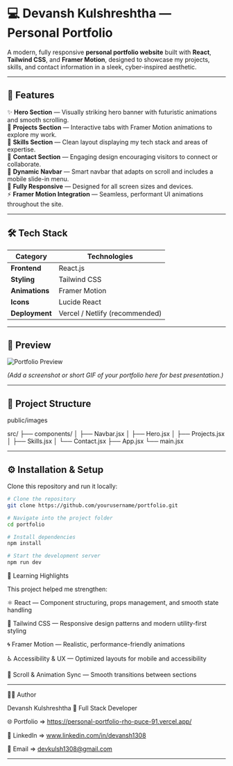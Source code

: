 # 💻 Devansh Kulshreshtha — Personal Portfolio

A modern, fully responsive **personal portfolio website** built with **React**, **Tailwind CSS**, and **Framer Motion**, designed to showcase my projects, skills, and contact information in a sleek, cyber-inspired aesthetic.

---

## 🚀 Features

✨ **Hero Section** — Visually striking hero banner with futuristic animations and smooth scrolling.  
💼 **Projects Section** — Interactive tabs with Framer Motion animations to explore my work.  
🧠 **Skills Section** — Clean layout displaying my tech stack and areas of expertise.  
📩 **Contact Section** — Engaging design encouraging visitors to connect or collaborate.  
🧭 **Dynamic Navbar** — Smart navbar that adapts on scroll and includes a mobile slide-in menu.  
📱 **Fully Responsive** — Designed for all screen sizes and devices.  
⚡ **Framer Motion Integration** — Seamless, performant UI animations throughout the site.

---

## 🛠️ Tech Stack

| Category | Technologies |
|-----------|---------------|
| **Frontend** | React.js |
| **Styling** | Tailwind CSS |
| **Animations** | Framer Motion |
| **Icons** | Lucide React |
| **Deployment** | Vercel / Netlify (recommended) |

---

## 📸 Preview

![Portfolio Preview](https://your-image-or-gif-link-here)

*(Add a screenshot or short GIF of your portfolio here for best presentation.)*

---

## 🧩 Project Structure

public/images

src/
├── components/
│ ├── Navbar.jsx
│ ├── Hero.jsx
│ ├── Projects.jsx
│ ├── Skills.jsx
│ └── Contact.jsx
├── App.jsx
└── main.jsx

---

## ⚙️ Installation & Setup

Clone this repository and run it locally:

```bash
# Clone the repository
git clone https://github.com/yourusername/portfolio.git

# Navigate into the project folder
cd portfolio

# Install dependencies
npm install

# Start the development server
npm run dev

```

🧠 Learning Highlights

This project helped me strengthen:

⚛️ React — Component structuring, props management, and smooth state handling

🎨 Tailwind CSS — Responsive design patterns and modern utility-first styling

🌀 Framer Motion — Realistic, performance-friendly animations

♿ Accessibility & UX — Optimized layouts for mobile and accessibility

🔄 Scroll & Animation Sync — Smooth transitions between sections

---

🧑‍💻 Author

Devansh Kulshreshtha
📍 Full Stack Developer

🌐 Portfolio => https://personal-portfolio-rho-puce-91.vercel.app/

💼 LinkedIn => www.linkedin.com/in/devansh1308

📧 Email => devkulsh1308@gmail.com

--------
